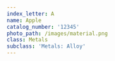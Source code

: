 ```yaml
---
index_letter: A
name: Apple
catalog_number: '12345'
photo_path: /images/material.png
class: Metals
subclass: 'Metals: Alloy'
---
```


